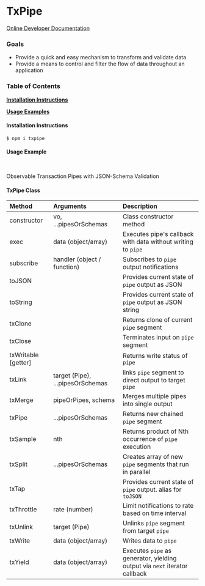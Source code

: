 # TxPipe

[Online Developer Documentation](https://webfreshener.github.io/RxVO/)

### Goals 
 * Provide a quick and easy mechanism to transform and validate data
 * Provide a means to control and filter the flow of data throughout an application

### Table of Contents

**[Installation Instructions](#installation-instructions)**

**[Usage Examples](#usage-examples)**

#### Installation Instructions
```
$ npm i txpipe 
```

#### Usage Example 
```


```

Observable Transaction Pipes with JSON-Schema Validation

#### TxPipe Class ####
| Method        | Arguments | Description  |
|:--------------|:----------|:-------|
| constructor | vo, ...pipesOrSchemas | Class constructor method |
| exec | data (object/array)| Executes pipe's callback with data without writing to `pipe` |
| subscribe | handler (object / function)| Subscribes to `pipe` output notifications |
| toJSON | | Provides current state of `pipe` output as JSON |
| toString | | Provides current state of `pipe` output as JSON string |
| txClone | | Returns clone of current `pipe` segment |
| txClose | | Terminates input on `pipe` segment |
| txWritable [getter] | | Returns write status of `pipe` |
| txLink | target (Pipe), ...pipesOrSchemas | links `pipe` segment to direct output to target `pipe` |
| txMerge | pipeOrPipes, schema | Merges multiple pipes into single output |
| txPipe | ...pipesOrSchemas | Returns new chained `pipe` segment |
| txSample | nth | Returns product of Nth occurrence of `pipe` execution |
| txSplit | ...pipesOrSchemas | Creates array of new `pipe` segments that run in parallel |
| txTap | | Provides current state of `pipe` output. alias for `toJSON` |
| txThrottle | rate (number) | Limit notifications to rate based on time interval |
| txUnlink | target (Pipe)| Unlinks `pipe` segment from target `pipe` |
| txWrite | data (object/array)| Writes data to `pipe` |
| txYield | data (object/array)| Executes `pipe` as generator, yielding output via `next` iterator callback |
